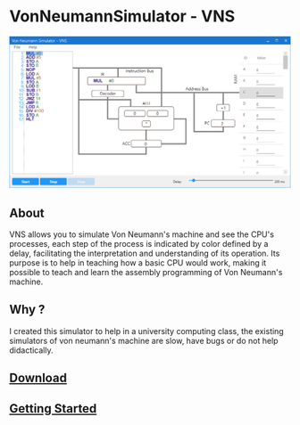 # VonNeumannSimulator - VNS
![Simulation example.](https://github.com/jpdante/VonNeumannSimulator/blob/master/Wiki/SimulationExample.png)

## About
VNS allows you to simulate Von Neumann's machine and see the CPU's processes, each step of the process is indicated by color defined by a delay, facilitating the interpretation and understanding of its operation.
Its purpose is to help in teaching how a basic CPU would work, making it possible to teach and learn the assembly programming of Von Neumann's machine.

## Why ?
I created this simulator to help in a university computing class, the existing simulators of von neumann's machine are slow, have bugs or do not help didactically.

## [Download](https://github.com/jpdante/VonNeumannSimulator/releases)

## [Getting Started](https://github.com/jpdante/VonNeumannSimulator/wiki)
